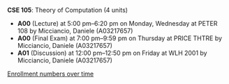 **CSE 105**: Theory of Computation (4 units)

- **A00** (Lecture) at 5:00 pm–6:20 pm on Monday, Wednesday at PETER 108 by Micciancio, Daniele (A03217657)
- **A00** (Final Exam) at 7:00 pm–9:59 pm on Thursday at PRICE THTRE by Micciancio, Daniele (A03217657)
- **A01** (Discussion) at 12:00 pm–12:50 pm on Friday at WLH 2001 by Micciancio, Daniele (A03217657)

[Enrollment numbers over time](./CSE105.tsv)
